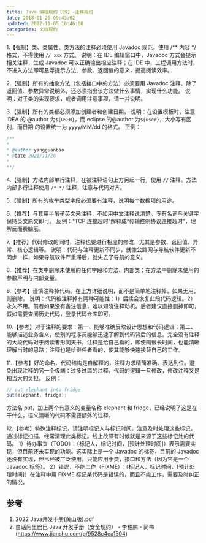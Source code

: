 ```yaml
---
title: Java 编程规约【09】-注释规约
date: 2018-01-26 09:43:02
updated: 2022-11-05 10:46:00
categories: 文档规约
---
```


1.【强制】类、类属性、类方法的注释必须使用 Javadoc 规范，使用 /** 内容 */ 格式，不得使用 `// xxx` 方式。
说明：在 IDE 编辑窗口中，Javadoc 方式会提示相关注释，生成 Javadoc 可以正确输出相应注释；在 IDE 中，工程调用方法时，不进入方法即可悬浮提示方法、参数、返回值的意义，提高阅读效率。

2.【强制】所有的抽象方法（包括接口中的方法）必须要用 Javadoc 注释、除了返回值、参数异常说明外，还必须指出该方法做什么事情，实现什么功能。
说明：对子类的实现要求，或者调用注意事项，请一并说明。

3.【强制】所有的类都必须添加创建者和创建日期。
说明：在设置模板时，注意 IDEA 的 @author 为`${USER}`，而 eclipse 的@author 为`${user}`，大小写有区别，而日期
的设置统一为 yyyy/MM/dd 的格式。
正例：

```java
/**
*
* @author yangguanbao
* @date 2021/11/26
*
**/
```

4.【强制】方法内部单行注释，在被注释语句上方另起一行，使用 `//` 注释。方法内部多行注释使用 `/* */`
注释，注意与代码对齐。

5.【强制】所有的枚举类型字段必须要有注释，说明每个数据项的用途。

6.【推荐】与其用半吊子英文来注释，不如用中文注释说清楚。专有名词与关键字保持英文原文即可。
反例：“TCP 连接超时”解释成“传输控制协议连接超时”，理解反而费脑筋。

7.【推荐】代码修改的同时，注释也要进行相应的修改，尤其是参数、返回值、异常、核心逻辑等。
说明：代码与注释更新不同步，就像公路网与导航软件更新不同步一样，如果导航软件严重滞后，就失去了导航的意义。

8.【推荐】在类中删除未使用的任何字段和方法、内部类；在方法中删除未使用的参数声明与内部变量。

9.【参考】谨慎注释掉代码。在上方详细说明，而不是简单地注释掉。如果无用，则删除。
说明：代码被注释掉有两种可能性：1）后续会恢复此段代码逻辑。2）永久不用。前者如果没有备注信息，难以知晓注释动机。后者建议直接删掉即可，假如需要查阅历史代码，登录代码仓库即可。

10.【参考】对于注释的要求：第一、能够准确反映设计思想和代码逻辑；第二、能够描述业务含义，使别的程序员能够迅速了解到代码背后的信息。完全没有注释的大段代码对于阅读者形同天书，注释是给自己看的，即使隔很长时间，也能清晰理解当时的思路；注释也是给继任者看的，使其能够快速接替自己的工作。

11.【参考】好的命名、代码结构是自解释的，注释力求精简准确、表达到位。避免出现注释的另一个极端：过多过滥的注释，代码的逻辑一旦修改，修改注释又是相当大的负担。
反例：

```java
// put elephant into fridge
put(elephant, fridge);
```

方法名 put，加上两个有意义的变量名称 elephant 和 fridge，已经说明了这是在干什么，语义清晰的代码不需要额外的注释。

12.【参考】特殊注释标记，请注明标记人与标记时间。注意及时处理这些标记，通过标记扫描，经常清理此类标记。线上故障有时候就是来源于这些标记处的代码。
1）待办事宜（TODO）：（标记人，标记时间，[预计处理时间]）表示需要实现，但目前还未实现的功能。这实际上是一个 Javadoc 的标签，目前的 Javadoc 还没有实现，但已经被广泛使用。只能应用于类，接口和方法（因为它是一个Javadoc 标签）。
2）错误，不能工作（FIXME）：（标记人，标记时间，[预计处理时间]）在注释中用 FIXME 标记某代码是错误的，而且不能工作，需要及时纠正的情况。

## 参考

1. 2022 Java开发手册(黄山版).pdf
2. 白话阿里巴巴 Java 开发手册（安全规约） - 李艳鹏 - 简书(<https://www.jianshu.com/p/9528c4ea1504>)
